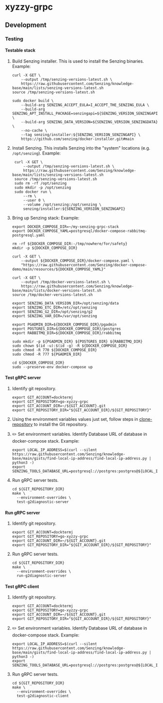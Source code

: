 # xyzzy-grpc

## Development

### Testing

#### Testable stack

1. Build Senzing installer.
   This is used to install the Senzing binaries.
   Example:

    ```console
    curl -X GET \
        --output /tmp/senzing-versions-latest.sh \
        https://raw.githubusercontent.com/Senzing/knowledge-base/main/lists/senzing-versions-latest.sh
    source /tmp/senzing-versions-latest.sh

    sudo docker build \
        --build-arg SENZING_ACCEPT_EULA=I_ACCEPT_THE_SENZING_EULA \
        --build-arg SENZING_APT_INSTALL_PACKAGE=senzingapi=${SENZING_VERSION_SENZINGAPI_BUILD} \
        --build-arg SENZING_DATA_VERSION=${SENZING_VERSION_SENZINGDATA} \
        --no-cache \
        --tag senzing/installer:${SENZING_VERSION_SENZINGAPI} \
        https://github.com/senzing/docker-installer.git#main
    ```

1. Install Senzing.
   This installs Senzing into the "system" locations (e.g. `/opt/senzing`).
   Example:

   ```console
    curl -X GET \
        --output /tmp/senzing-versions-latest.sh \
        https://raw.githubusercontent.com/Senzing/knowledge-base/main/lists/senzing-versions-latest.sh
    source /tmp/senzing-versions-latest.sh
    sudo rm -rf /opt/senzing
    sudo mkdir -p /opt/senzing
    sudo docker run \
        --rm \
        --user 0 \
        --volume /opt/senzing:/opt/senzing \
        senzing/installer:${SENZING_VERSION_SENZINGAPI}
   ```

1. Bring up Senzing stack:
   Example:

    ```console
    export DOCKER_COMPOSE_DIR=~/my-senzing-grpc-stack
    export DOCKER_COMPOSE_YAML=postgresql/docker-compose-rabbitmq-postgresql.yaml

    rm -rf ${DOCKER_COMPOSE_DIR:-/tmp/nowhere/for/safety}
    mkdir -p ${DOCKER_COMPOSE_DIR}

    curl -X GET \
        --output ${DOCKER_COMPOSE_DIR}/docker-compose.yaml \
        "https://raw.githubusercontent.com/Senzing/docker-compose-demo/main/resources/${DOCKER_COMPOSE_YAML}"

    curl -X GET \
        --output /tmp/docker-versions-latest.sh \
        https://raw.githubusercontent.com/Senzing/knowledge-base/main/lists/docker-versions-latest.sh
    source /tmp/docker-versions-latest.sh

    export SENZING_DATA_VERSION_DIR=/opt/senzing/data
    export SENZING_ETC_DIR=/etc/opt/senzing
    export SENZING_G2_DIR=/opt/senzing/g2
    export SENZING_VAR_DIR=/var/opt/senzing

    export PGADMIN_DIR=${DOCKER_COMPOSE_DIR}/pgadmin
    export POSTGRES_DIR=${DOCKER_COMPOSE_DIR}/postgres
    export RABBITMQ_DIR=${DOCKER_COMPOSE_DIR}/rabbitmq

    sudo mkdir -p ${PGADMIN_DIR} ${POSTGRES_DIR} ${RABBITMQ_DIR}
    sudo chown $(id -u):$(id -g) -R ${DOCKER_COMPOSE_DIR}
    sudo chmod -R 770 ${DOCKER_COMPOSE_DIR}
    sudo chmod -R 777 ${PGADMIN_DIR}

    cd ${DOCKER_COMPOSE_DIR}
    sudo --preserve-env docker-compose up
    ```

#### Test gRPC server

1. Identify git repository.

    ```console
    export GIT_ACCOUNT=docktermj
    export GIT_REPOSITORY=go-xyzzy-grpc
    export GIT_ACCOUNT_DIR=~/${GIT_ACCOUNT}.git
    export GIT_REPOSITORY_DIR="${GIT_ACCOUNT_DIR}/${GIT_REPOSITORY}"
    ```

1. Using the environment variables values just set, follow steps in
   [clone-repository](https://github.com/Senzing/knowledge-base/blob/main/HOWTO/clone-repository.md) to install the Git repository.

1. :pencil2: Set environment variables.
   Identify Database URL of database in docker-compose stack.
   Example:

    ```console
    export LOCAL_IP_ADDRESS=$(curl --silent https://raw.githubusercontent.com/Senzing/knowledge-base/main/gists/find-local-ip-address/find-local-ip-address.py | python3 -)
    export SENZING_TOOLS_DATABASE_URL=postgresql://postgres:postgres@${LOCAL_IP_ADDRESS}:5432/G2
    ```

1. Run gRPC server tests.

    ```console
    cd ${GIT_REPOSITORY_DIR}
    make \
      --environment-overrides \
      test-g2diagnostic-server
    ```

#### Run gRPC server

1. Identify git repository.

    ```console
    export GIT_ACCOUNT=docktermj
    export GIT_REPOSITORY=go-xyzzy-grpc
    export GIT_ACCOUNT_DIR=~/${GIT_ACCOUNT}.git
    export GIT_REPOSITORY_DIR="${GIT_ACCOUNT_DIR}/${GIT_REPOSITORY}"
    ```

1. Run gRPC server tests.

    ```console
    cd ${GIT_REPOSITORY_DIR}
    make \
      --environment-overrides \
      run-g2diagnostic-server
    ```

#### Test gRPC client

1. Identify git repository.

    ```console
    export GIT_ACCOUNT=docktermj
    export GIT_REPOSITORY=go-xyzzy-grpc
    export GIT_ACCOUNT_DIR=~/${GIT_ACCOUNT}.git
    export GIT_REPOSITORY_DIR="${GIT_ACCOUNT_DIR}/${GIT_REPOSITORY}"
    ```

1. :pencil2: Set environment variables.
   Identify Database URL of database in docker-compose stack.
   Example:

    ```console
    export LOCAL_IP_ADDRESS=$(curl --silent https://raw.githubusercontent.com/Senzing/knowledge-base/main/gists/find-local-ip-address/find-local-ip-address.py | python3 -)
    export SENZING_TOOLS_DATABASE_URL=postgresql://postgres:postgres@${LOCAL_IP_ADDRESS}:5432/G2
    ```

1. Run gRPC server tests.

    ```console
    cd ${GIT_REPOSITORY_DIR}
    make \
      --environment-overrides \
      test-g2diagnostic-client
    ```
